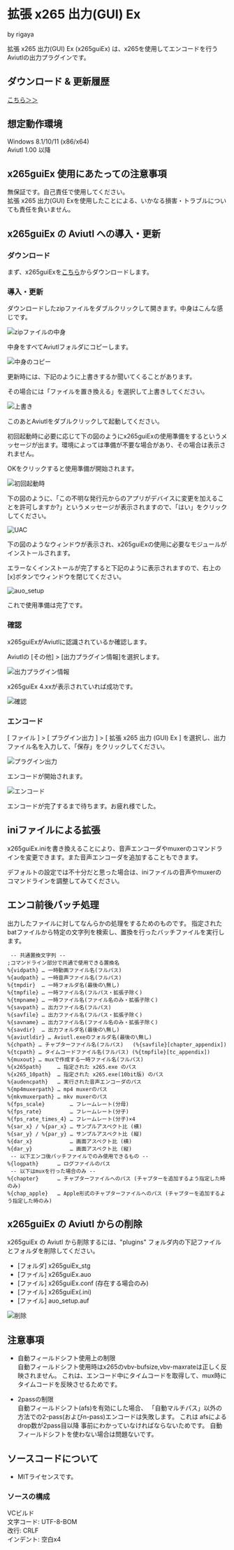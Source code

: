 
# 拡張 x265 出力(GUI) Ex  
by rigaya

拡張 x265 出力(GUI) Ex (x265guiEx) は、x265を使用してエンコードを行うAviutlの出力プラグインです。

## ダウンロード & 更新履歴
[こちら＞＞](https://github.com/rigaya/x265guiEx/releases)

## 想定動作環境
Windows 8.1/10/11 (x86/x64)  
Aviutl 1.00 以降  

## x265guiEx 使用にあたっての注意事項
無保証です。自己責任で使用してください。  
拡張 x265 出力(GUI) Exを使用したことによる、いかなる損害・トラブルについても責任を負いません。  

## x265guiEx の Aviutl への導入・更新

### ダウンロード

まず、x265guiExを[こちら](https://github.com/rigaya/x265guiEx/releases)からダウンロードします。

### 導入・更新

ダウンロードしたzipファイルをダブルクリックして開きます。中身はこんな感じです。

![zipファイルの中身](./data/x265guiEx_4_00_install_02.png)

中身をすべてAviutlフォルダにコピーします。

![中身のコピー](./data/x265guiEx_4_00_install_03.png)

更新時には、下記のように上書きするか聞いてくることがあります。

その場合には「ファイルを置き換える」を選択して上書きしてください。

![上書き](./data/x265guiEx_4_00_install_04.png)
  
  
  
このあとAviutlをダブルクリックして起動してください。

初回起動時に必要に応じて下の図のようにx265guiExの使用準備をするというメッセージが出ます。環境によっては準備が不要な場合があり、その場合は表示されません。

OKをクリックすると使用準備が開始されます。

![初回起動時](./data/x265guiEx_4_00_install_05.png)
  
  
  
下の図のように、「この不明な発行元からのアプリがデバイスに変更を加えることを許可しますか?」というメッセージが表示されますので、「はい」をクリックしてください。

![UAC](./data/x265guiEx_4_00_install_06.png)
  
  
  
下の図のようなウィンドウが表示され、x265guiExの使用に必要なモジュールがインストールされます。

エラーなくインストールが完了すると下記のように表示されますので、右上の[x]ボタンでウィンドウを閉じてください。

![auo_setup](./data/x265guiEx_4_00_install_11.png)

これで使用準備は完了です。

### 確認

x265guiExがAviutlに認識されているか確認します。

Aviutlの [その他] > [出力プラグイン情報]を選択します。

![出力プラグイン情報](./data/x265guiEx_4_00_install_07.png)


x265guiEx 4.xxが表示されていれば成功です。

![確認](./data/x265guiEx_4_00_install_09.png)


### エンコード
[ ファイル ] > [ プラグイン出力 ] > [ 拡張 x265 出力 (GUI) Ex ] を選択し、出力ファイル名を入力して、「保存」をクリックしてください。

![プラグイン出力](./data/x265guiEx_4_00_install_14.webp)

エンコードが開始されます。

![エンコード](./data/x265guiEx_4_00_install_10.webp)

エンコードが完了するまで待ちます。お疲れ様でした。


## iniファイルによる拡張
x265guiEx.iniを書き換えることにより、音声エンコーダやmuxerのコマンドラインを変更できます。また音声エンコーダを追加することもできます。

デフォルトの設定では不十分だと思った場合は、iniファイルの音声やmuxerのコマンドラインを調整してみてください。


## エンコ前後バッチ処理
出力したファイルに対してなんらかの処理をするためのものです。
指定されたbatファイルから特定の文字列を検索し、置換を行ったバッチファイルを実行します。

```
 -- 共通置換文字列 --
;コマンドライン部分で共通で使用できる置換名
%{vidpath} … 一時動画ファイル名(フルパス)
%{audpath} … 一時音声ファイル名(フルパス)
%{tmpdir}  … 一時フォルダ名(最後の\無し)
%{tmpfile} … 一時ファイル名(フルパス・拡張子除く)
%{tmpname} … 一時ファイル名(ファイル名のみ・拡張子除く)
%{savpath} … 出力ファイル名(フルパス)
%{savfile} … 出力ファイル名(フルパス・拡張子除く)
%{savname} … 出力ファイル名(ファイル名のみ・拡張子除く)
%{savdir}  … 出力フォルダ名(最後の\無し)
%{aviutldir} … Aviutl.exeのフォルダ名(最後の\無し)
%{chpath} … チャプターファイル名(フルパス)   (%{savfile}[chapter_appendix])
%{tcpath} … タイムコードファイル名(フルパス) (%{tmpfile}[tc_appendix])
%{muxout} … muxで作成する一時ファイル名(フルパス)
%{x265path}     … 指定された x265.exe のパス
%{x265_10path}  … 指定された x265.exe(10bit版) のパス
%{audencpath}   … 実行された音声エンコーダのパス
%{mp4muxerpath} … mp4 muxerのパス
%{mkvmuxerpath} … mkv muxerのパス
%{fps_scale}        … フレームレート(分母)
%{fps_rate}         … フレームレート(分子)
%{fps_rate_times_4} … フレームレート(分子)×4
%{sar_x} / %{par_x} … サンプルアスペクト比 (横)
%{sar_y} / %{par_y} … サンプルアスペクト比 (縦)
%{dar_x}            … 画面アスペクト比 (横)
%{dar_y}            … 画面アスペクト比 (縦)
 -- 以下エンコ後バッチファイルでのみ使用できるもの --
%{logpath}      … ログファイルのパス
 -- 以下はmuxを行った場合のみ --
%{chapter}      … チャプターファイルへのパス (チャプターを追加するよう指定した時のみ)
%{chap_apple}   … Apple形式のチャプターファイルへのパス (チャプターを追加するよう指定した時のみ)
```

## x265guiEx の Aviutl からの削除

x265guiEx の Aviutl から削除するには、"plugins" フォルダ内の下記ファイルとフォルダを削除してください。

- [フォルダ] x265guiEx_stg
- [ファイル] x265guiEx.auo
- [ファイル] x265guiEx.conf (存在する場合のみ)
- [ファイル] x265guiEx(.ini)
- [ファイル] auo_setup.auf

![削除](./data/x265guiEx_4_00_uninstall_01.png)

## 注意事項
- 自動フィールドシフト使用上の制限  
自動フィールドシフト使用時はx265のvbv-bufsize,vbv-maxrateは正しく反映されません。
これは、エンコード中にタイムコードを取得して、mux時にタイムコードを反映させるためです。

- 2passの制限  
自動フィールドシフト(afs)を有効にした場合、
「自動マルチパス」以外の方法での2-pass(およびn-pass)エンコードは失敗します。
これは afsによるdrop数が2pass目以降
事前にわかっていなければならないためです。
自動フィールドシフトを使わない場合は問題ないです。


## ソースコードについて
- MITライセンスです。

### ソースの構成
VCビルド  
文字コード: UTF-8-BOM  
改行: CRLF  
インデント: 空白x4  
